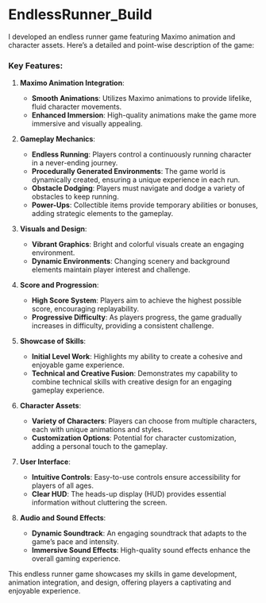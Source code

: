 # EndlessRunner_Build

I developed an endless runner game featuring Maximo animation and character assets. Here’s a detailed and point-wise description of the game:

### Key Features:

1. **Maximo Animation Integration**:
   - **Smooth Animations**: Utilizes Maximo animations to provide lifelike, fluid character movements.
   - **Enhanced Immersion**: High-quality animations make the game more immersive and visually appealing.

2. **Gameplay Mechanics**:
   - **Endless Running**: Players control a continuously running character in a never-ending journey.
   - **Procedurally Generated Environments**: The game world is dynamically created, ensuring a unique experience in each run.
   - **Obstacle Dodging**: Players must navigate and dodge a variety of obstacles to keep running.
   - **Power-Ups**: Collectible items provide temporary abilities or bonuses, adding strategic elements to the gameplay.

3. **Visuals and Design**:
   - **Vibrant Graphics**: Bright and colorful visuals create an engaging environment.
   - **Dynamic Environments**: Changing scenery and background elements maintain player interest and challenge.

4. **Score and Progression**:
   - **High Score System**: Players aim to achieve the highest possible score, encouraging replayability.
   - **Progressive Difficulty**: As players progress, the game gradually increases in difficulty, providing a consistent challenge.

5. **Showcase of Skills**:
   - **Initial Level Work**: Highlights my ability to create a cohesive and enjoyable game experience.
   - **Technical and Creative Fusion**: Demonstrates my capability to combine technical skills with creative design for an engaging gameplay experience.

6. **Character Assets**:
   - **Variety of Characters**: Players can choose from multiple characters, each with unique animations and styles.
   - **Customization Options**: Potential for character customization, adding a personal touch to the gameplay.

7. **User Interface**:
   - **Intuitive Controls**: Easy-to-use controls ensure accessibility for players of all ages.
   - **Clear HUD**: The heads-up display (HUD) provides essential information without cluttering the screen.

8. **Audio and Sound Effects**:
   - **Dynamic Soundtrack**: An engaging soundtrack that adapts to the game’s pace and intensity.
   - **Immersive Sound Effects**: High-quality sound effects enhance the overall gaming experience.

This endless runner game showcases my skills in game development, animation integration, and design, offering players a captivating and enjoyable experience.
